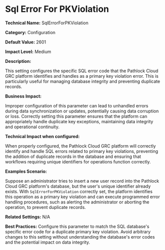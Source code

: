 # Sql Error For PKViolation

**Technical Name:** SqlErrorForPKViolation

**Category:** Configuration

**Default Value:** 2601

**Impact Level:** Medium

**Description:**

This setting configures the specific SQL error code that the Pathlock Cloud GRC platform identifies and handles as a primary key violation error. This is particularly useful for managing database integrity and preventing duplicate records.

**Business Impact:**

Improper configuration of this parameter can lead to unhandled errors during data synchronization or updates, potentially causing data corruption or loss. Correctly setting this parameter ensures that the platform can appropriately handle duplicate key exceptions, maintaining data integrity and operational continuity.

**Technical Impact when configured:**

When properly configured, the Pathlock Cloud GRC platform will correctly identify and handle SQL errors related to primary key violations, preventing the addition of duplicate records in the database and ensuring that workflows requiring unique identifiers for operations function correctly.

**Examples Scenario:**

Suppose an administrator tries to insert a new user record into the Pathlock Cloud GRC platform's database, but the user's unique identifier already exists. With `SqlErrorForPKViolation` correctly set, the platform identifies this operation as a primary key violation and can execute programmed error handling procedures, such as alerting the administrator or aborting the operation, to prevent duplicate records.

**Related Settings:** N/A

**Best Practices:** Configure this parameter to match the SQL database's specific error code for a duplicate primary key violation. Avoid arbitrary changes to this setting without understanding the database's error codes and the potential impact on data integrity.